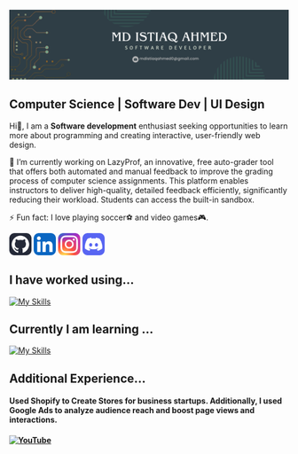 ![Computer Science | Design and Structure | UI ](https://github.com/iaifti/iaifti/blob/main/Banner.png)
## **Computer Science** | **Software Dev** | **UI Design**
Hi👋, I am a **Software development** enthusiast seeking opportunities to learn more about programming and creating interactive, user-friendly web design.

🔭 I’m currently working on LazyProf, an innovative, free auto-grader tool that offers both automated and manual feedback to improve the grading process of computer science assignments. This platform enables instructors to deliver high-quality, detailed feedback efficiently, significantly reducing their workload. Students can access the built-in sandbox.  

⚡ Fun fact: I love playing soccer⚽ and video games🎮.

[<img src='https://raw.githubusercontent.com/tandpfun/skill-icons/65dea6c4eaca7da319e552c09f4cf5a9a8dab2c8/icons/Github-Dark.svg' alt='github' height='40'>](https://github.com/iaifti)  [<img src='https://raw.githubusercontent.com/tandpfun/skill-icons/65dea6c4eaca7da319e552c09f4cf5a9a8dab2c8/icons/LinkedIn.svg' alt='linkedin' height='40'>](HTTP://www.linkedin.com/in/ahmedmdistiaq)  [<img src='https://raw.githubusercontent.com/tandpfun/skill-icons/65dea6c4eaca7da319e552c09f4cf5a9a8dab2c8/icons/Instagram.svg' alt='instagram' height='40'>](https://www.instagram.com/iftii._/)  [<img src='https://raw.githubusercontent.com/tandpfun/skill-icons/65dea6c4eaca7da319e552c09f4cf5a9a8dab2c8/icons/Discord.svg' alt='discord' height='40'>](https://discord.com/channels/@_istiaq)  

## I have worked using...

[![My Skills](https://skillicons.dev/icons?i=java,cpp,c,python,ruby,linux,html,javascript,css,react,express,nodejs,tailwind,docker,figma,cs,git,github,vscode,jquery,mongodb&perline=10)](https://skillicons.dev)

## Currently I am learning ...

[![My Skills](https://skillicons.dev/icons?i=aws,nextjs,bootstrap,pytorch&perline=10)](https://skillicons.dev)

## Additional Experience...

#### Used Shopify to Create Stores for business startups. Additionally, I used Google Ads to analyze audience reach and boost page views and interactions.
#### [![YouTube](https://img.shields.io/badge/YouTube-%23FF0000.svg?style=for-the-badge&logo=YouTube&logoColor=white)](https://www.youtube.com/playlist?list=PLP_0xsr-amBYjsC29adB1sJm76cWwBxJK)

